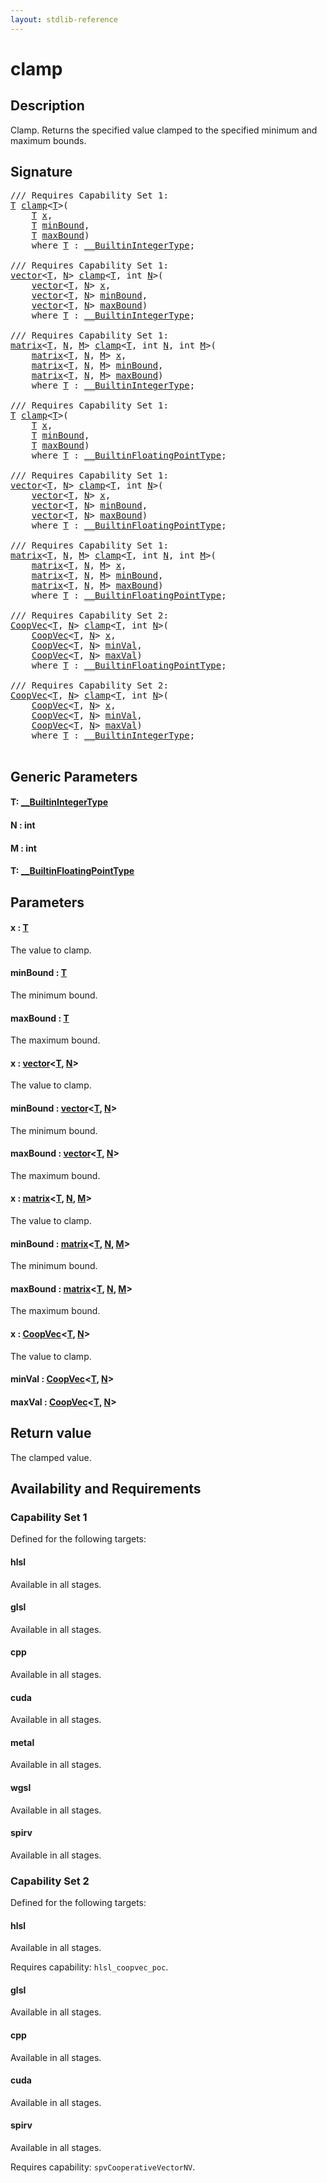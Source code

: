 ```yaml
---
layout: stdlib-reference
---
```


# clamp

## Description

Clamp. Returns the specified value clamped to the specified minimum and maximum bounds.



## Signature 

<pre>
/// Requires Capability Set 1:
<a href="clamp.html#typeparam-T" class="code_type">T</a> <a href="clamp.html">clamp</a>&lt;<a href="clamp.html#typeparam-T" class="code_type">T</a>&gt;(
    <a href="clamp.html#typeparam-T" class="code_type">T</a> <a href="clamp.html#decl-x" class="code_param">x</a>,
    <a href="clamp.html#typeparam-T" class="code_type">T</a> <a href="clamp.html#decl-minBound" class="code_param">minBound</a>,
    <a href="clamp.html#typeparam-T" class="code_type">T</a> <a href="clamp.html#decl-maxBound" class="code_param">maxBound</a>)
    <span class='code_keyword'>where</span> <a href="clamp.html#typeparam-T" class="code_type">T</a> : <a href="../interfaces/0_builtinintegertype-029g/index.html" class="code_type">__BuiltinIntegerType</a>;

/// Requires Capability Set 1:
<a href="../types/vector/index.html" class="code_type">vector</a>&lt;<a href="clamp.html#typeparam-T" class="code_type">T</a>, <a href="clamp.html#decl-N" class="code_var">N</a>&gt; <a href="clamp.html">clamp</a>&lt;<a href="clamp.html#typeparam-T" class="code_type">T</a>, <span class="code_keyword">int</span> <a href="clamp.html#decl-N" class="code_var">N</a>&gt;(
    <a href="../types/vector/index.html" class="code_type">vector</a>&lt;<a href="clamp.html#typeparam-T" class="code_type">T</a>, <a href="clamp.html#decl-N" class="code_var">N</a>&gt; <a href="clamp.html#decl-x" class="code_param">x</a>,
    <a href="../types/vector/index.html" class="code_type">vector</a>&lt;<a href="clamp.html#typeparam-T" class="code_type">T</a>, <a href="clamp.html#decl-N" class="code_var">N</a>&gt; <a href="clamp.html#decl-minBound" class="code_param">minBound</a>,
    <a href="../types/vector/index.html" class="code_type">vector</a>&lt;<a href="clamp.html#typeparam-T" class="code_type">T</a>, <a href="clamp.html#decl-N" class="code_var">N</a>&gt; <a href="clamp.html#decl-maxBound" class="code_param">maxBound</a>)
    <span class='code_keyword'>where</span> <a href="clamp.html#typeparam-T" class="code_type">T</a> : <a href="../interfaces/0_builtinintegertype-029g/index.html" class="code_type">__BuiltinIntegerType</a>;

/// Requires Capability Set 1:
<a href="../types/matrix/index.html" class="code_type">matrix</a>&lt;<a href="clamp.html#typeparam-T" class="code_type">T</a>, <a href="clamp.html#decl-N" class="code_var">N</a>, <a href="clamp.html#decl-M" class="code_var">M</a>&gt; <a href="clamp.html">clamp</a>&lt;<a href="clamp.html#typeparam-T" class="code_type">T</a>, <span class="code_keyword">int</span> <a href="clamp.html#decl-N" class="code_var">N</a>, <span class="code_keyword">int</span> <a href="clamp.html#decl-M" class="code_var">M</a>&gt;(
    <a href="../types/matrix/index.html" class="code_type">matrix</a>&lt;<a href="clamp.html#typeparam-T" class="code_type">T</a>, <a href="clamp.html#decl-N" class="code_var">N</a>, <a href="clamp.html#decl-M" class="code_var">M</a>&gt; <a href="clamp.html#decl-x" class="code_param">x</a>,
    <a href="../types/matrix/index.html" class="code_type">matrix</a>&lt;<a href="clamp.html#typeparam-T" class="code_type">T</a>, <a href="clamp.html#decl-N" class="code_var">N</a>, <a href="clamp.html#decl-M" class="code_var">M</a>&gt; <a href="clamp.html#decl-minBound" class="code_param">minBound</a>,
    <a href="../types/matrix/index.html" class="code_type">matrix</a>&lt;<a href="clamp.html#typeparam-T" class="code_type">T</a>, <a href="clamp.html#decl-N" class="code_var">N</a>, <a href="clamp.html#decl-M" class="code_var">M</a>&gt; <a href="clamp.html#decl-maxBound" class="code_param">maxBound</a>)
    <span class='code_keyword'>where</span> <a href="clamp.html#typeparam-T" class="code_type">T</a> : <a href="../interfaces/0_builtinintegertype-029g/index.html" class="code_type">__BuiltinIntegerType</a>;

/// Requires Capability Set 1:
<a href="clamp.html#typeparam-T" class="code_type">T</a> <a href="clamp.html">clamp</a>&lt;<a href="clamp.html#typeparam-T" class="code_type">T</a>&gt;(
    <a href="clamp.html#typeparam-T" class="code_type">T</a> <a href="clamp.html#decl-x" class="code_param">x</a>,
    <a href="clamp.html#typeparam-T" class="code_type">T</a> <a href="clamp.html#decl-minBound" class="code_param">minBound</a>,
    <a href="clamp.html#typeparam-T" class="code_type">T</a> <a href="clamp.html#decl-maxBound" class="code_param">maxBound</a>)
    <span class='code_keyword'>where</span> <a href="clamp.html#typeparam-T" class="code_type">T</a> : <a href="../interfaces/0_builtinfloatingpointtype-029hm/index.html" class="code_type">__BuiltinFloatingPointType</a>;

/// Requires Capability Set 1:
<a href="../types/vector/index.html" class="code_type">vector</a>&lt;<a href="clamp.html#typeparam-T" class="code_type">T</a>, <a href="clamp.html#decl-N" class="code_var">N</a>&gt; <a href="clamp.html">clamp</a>&lt;<a href="clamp.html#typeparam-T" class="code_type">T</a>, <span class="code_keyword">int</span> <a href="clamp.html#decl-N" class="code_var">N</a>&gt;(
    <a href="../types/vector/index.html" class="code_type">vector</a>&lt;<a href="clamp.html#typeparam-T" class="code_type">T</a>, <a href="clamp.html#decl-N" class="code_var">N</a>&gt; <a href="clamp.html#decl-x" class="code_param">x</a>,
    <a href="../types/vector/index.html" class="code_type">vector</a>&lt;<a href="clamp.html#typeparam-T" class="code_type">T</a>, <a href="clamp.html#decl-N" class="code_var">N</a>&gt; <a href="clamp.html#decl-minBound" class="code_param">minBound</a>,
    <a href="../types/vector/index.html" class="code_type">vector</a>&lt;<a href="clamp.html#typeparam-T" class="code_type">T</a>, <a href="clamp.html#decl-N" class="code_var">N</a>&gt; <a href="clamp.html#decl-maxBound" class="code_param">maxBound</a>)
    <span class='code_keyword'>where</span> <a href="clamp.html#typeparam-T" class="code_type">T</a> : <a href="../interfaces/0_builtinfloatingpointtype-029hm/index.html" class="code_type">__BuiltinFloatingPointType</a>;

/// Requires Capability Set 1:
<a href="../types/matrix/index.html" class="code_type">matrix</a>&lt;<a href="clamp.html#typeparam-T" class="code_type">T</a>, <a href="clamp.html#decl-N" class="code_var">N</a>, <a href="clamp.html#decl-M" class="code_var">M</a>&gt; <a href="clamp.html">clamp</a>&lt;<a href="clamp.html#typeparam-T" class="code_type">T</a>, <span class="code_keyword">int</span> <a href="clamp.html#decl-N" class="code_var">N</a>, <span class="code_keyword">int</span> <a href="clamp.html#decl-M" class="code_var">M</a>&gt;(
    <a href="../types/matrix/index.html" class="code_type">matrix</a>&lt;<a href="clamp.html#typeparam-T" class="code_type">T</a>, <a href="clamp.html#decl-N" class="code_var">N</a>, <a href="clamp.html#decl-M" class="code_var">M</a>&gt; <a href="clamp.html#decl-x" class="code_param">x</a>,
    <a href="../types/matrix/index.html" class="code_type">matrix</a>&lt;<a href="clamp.html#typeparam-T" class="code_type">T</a>, <a href="clamp.html#decl-N" class="code_var">N</a>, <a href="clamp.html#decl-M" class="code_var">M</a>&gt; <a href="clamp.html#decl-minBound" class="code_param">minBound</a>,
    <a href="../types/matrix/index.html" class="code_type">matrix</a>&lt;<a href="clamp.html#typeparam-T" class="code_type">T</a>, <a href="clamp.html#decl-N" class="code_var">N</a>, <a href="clamp.html#decl-M" class="code_var">M</a>&gt; <a href="clamp.html#decl-maxBound" class="code_param">maxBound</a>)
    <span class='code_keyword'>where</span> <a href="clamp.html#typeparam-T" class="code_type">T</a> : <a href="../interfaces/0_builtinfloatingpointtype-029hm/index.html" class="code_type">__BuiltinFloatingPointType</a>;

/// Requires Capability Set 2:
<a href="../types/coopvec-04/index.html" class="code_type">CoopVec</a>&lt;<a href="clamp.html#typeparam-T" class="code_type">T</a>, <a href="clamp.html#decl-N" class="code_var">N</a>&gt; <a href="clamp.html">clamp</a>&lt;<a href="clamp.html#typeparam-T" class="code_type">T</a>, <span class="code_keyword">int</span> <a href="clamp.html#decl-N" class="code_var">N</a>&gt;(
    <a href="../types/coopvec-04/index.html" class="code_type">CoopVec</a>&lt;<a href="clamp.html#typeparam-T" class="code_type">T</a>, <a href="clamp.html#decl-N" class="code_var">N</a>&gt; <a href="clamp.html#decl-x" class="code_param">x</a>,
    <a href="../types/coopvec-04/index.html" class="code_type">CoopVec</a>&lt;<a href="clamp.html#typeparam-T" class="code_type">T</a>, <a href="clamp.html#decl-N" class="code_var">N</a>&gt; <a href="clamp.html#decl-minVal" class="code_param">minVal</a>,
    <a href="../types/coopvec-04/index.html" class="code_type">CoopVec</a>&lt;<a href="clamp.html#typeparam-T" class="code_type">T</a>, <a href="clamp.html#decl-N" class="code_var">N</a>&gt; <a href="clamp.html#decl-maxVal" class="code_param">maxVal</a>)
    <span class='code_keyword'>where</span> <a href="clamp.html#typeparam-T" class="code_type">T</a> : <a href="../interfaces/0_builtinfloatingpointtype-029hm/index.html" class="code_type">__BuiltinFloatingPointType</a>;

/// Requires Capability Set 2:
<a href="../types/coopvec-04/index.html" class="code_type">CoopVec</a>&lt;<a href="clamp.html#typeparam-T" class="code_type">T</a>, <a href="clamp.html#decl-N" class="code_var">N</a>&gt; <a href="clamp.html">clamp</a>&lt;<a href="clamp.html#typeparam-T" class="code_type">T</a>, <span class="code_keyword">int</span> <a href="clamp.html#decl-N" class="code_var">N</a>&gt;(
    <a href="../types/coopvec-04/index.html" class="code_type">CoopVec</a>&lt;<a href="clamp.html#typeparam-T" class="code_type">T</a>, <a href="clamp.html#decl-N" class="code_var">N</a>&gt; <a href="clamp.html#decl-x" class="code_param">x</a>,
    <a href="../types/coopvec-04/index.html" class="code_type">CoopVec</a>&lt;<a href="clamp.html#typeparam-T" class="code_type">T</a>, <a href="clamp.html#decl-N" class="code_var">N</a>&gt; <a href="clamp.html#decl-minVal" class="code_param">minVal</a>,
    <a href="../types/coopvec-04/index.html" class="code_type">CoopVec</a>&lt;<a href="clamp.html#typeparam-T" class="code_type">T</a>, <a href="clamp.html#decl-N" class="code_var">N</a>&gt; <a href="clamp.html#decl-maxVal" class="code_param">maxVal</a>)
    <span class='code_keyword'>where</span> <a href="clamp.html#typeparam-T" class="code_type">T</a> : <a href="../interfaces/0_builtinintegertype-029g/index.html" class="code_type">__BuiltinIntegerType</a>;

</pre>

## Generic Parameters

####  <a id="typeparam-T"></a>T: [\_\_BuiltinIntegerType](../interfaces/0_builtinintegertype-029g/index.html)
####  <a id="decl-N"></a>N  : int
####  <a id="decl-M"></a>M  : int
####  <a id="typeparam-T"></a>T: [\_\_BuiltinFloatingPointType](../interfaces/0_builtinfloatingpointtype-029hm/index.html)

## Parameters

####  <a id="decl-x"></a>x  : [T](clamp.html#typeparam-T)
The value to clamp.

####  <a id="decl-minBound"></a>minBound  : [T](clamp.html#typeparam-T)
The minimum bound.

####  <a id="decl-maxBound"></a>maxBound  : [T](clamp.html#typeparam-T)
The maximum bound.

####  <a id="decl-x"></a>x  : [vector](../types/vector/index.html)\<[T](../types/vector/index.html#typeparam-T), [N](../types/vector/index.html#decl-N)\>
The value to clamp.

####  <a id="decl-minBound"></a>minBound  : [vector](../types/vector/index.html)\<[T](../types/vector/index.html#typeparam-T), [N](../types/vector/index.html#decl-N)\>
The minimum bound.

####  <a id="decl-maxBound"></a>maxBound  : [vector](../types/vector/index.html)\<[T](../types/vector/index.html#typeparam-T), [N](../types/vector/index.html#decl-N)\>
The maximum bound.

####  <a id="decl-x"></a>x  : [matrix](../types/matrix/index.html)\<[T](../types/matrix/t-0.html), [N](../types/matrix/index.html#decl-N), [M](../types/matrix/index.html#decl-M)\>
The value to clamp.

####  <a id="decl-minBound"></a>minBound  : [matrix](../types/matrix/index.html)\<[T](../types/matrix/t-0.html), [N](../types/matrix/index.html#decl-N), [M](../types/matrix/index.html#decl-M)\>
The minimum bound.

####  <a id="decl-maxBound"></a>maxBound  : [matrix](../types/matrix/index.html)\<[T](../types/matrix/t-0.html), [N](../types/matrix/index.html#decl-N), [M](../types/matrix/index.html#decl-M)\>
The maximum bound.

####  <a id="decl-x"></a>x  : [CoopVec](../types/coopvec-04/index.html)\<[T](../types/coopvec-04/index.html#typeparam-T), [N](../types/coopvec-04/index.html#decl-N)\>
The value to clamp.

####  <a id="decl-minVal"></a>minVal  : [CoopVec](../types/coopvec-04/index.html)\<[T](../types/coopvec-04/index.html#typeparam-T), [N](../types/coopvec-04/index.html#decl-N)\>
####  <a id="decl-maxVal"></a>maxVal  : [CoopVec](../types/coopvec-04/index.html)\<[T](../types/coopvec-04/index.html#typeparam-T), [N](../types/coopvec-04/index.html#decl-N)\>

## Return value
The clamped value.


## Availability and Requirements

### Capability Set 1

Defined for the following targets:

#### hlsl
Available in all stages.

#### glsl
Available in all stages.

#### cpp
Available in all stages.

#### cuda
Available in all stages.

#### metal
Available in all stages.

#### wgsl
Available in all stages.

#### spirv
Available in all stages.


### Capability Set 2

Defined for the following targets:

#### hlsl
Available in all stages.

Requires capability: `hlsl_coopvec_poc`.
#### glsl
Available in all stages.

#### cpp
Available in all stages.

#### cuda
Available in all stages.

#### spirv
Available in all stages.

Requires capability: `spvCooperativeVectorNV`.


